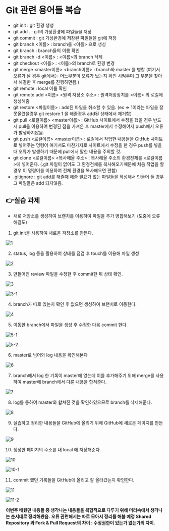 # Git 관련 용어들 복습

 - git init : git 환경 생성
 - git add . : git의 가상환경에 파일들을 저장
 - git commit : git 가상환경에 저장된 파일들을 git에 저장
 - git branch <이름> : branch를 <이름> 으로 생성
 - git branch : branch들의 이름 확인
 - git branch -d <이름> : <이름>의 branch 삭제
 - git checkout <이름> : <이름>의 branch로 환경 변경
 - git merge <master이름> <branch이름> : branch와 master 를 병합 (여기서 오류가 날 경우 git에서는 어느부분이 오류가 났는지 확인 시켜주며 그 부분을 찾아서 해결한 후 merge를 진행하면됨.)
 - git remote : local 이름 확인
 - git remote add <이름> <원격 저장소 주소> : 원격저장장치를 <이름> 의 로컬에 생성해줌
 - git restore <파일이름> : add된 파일을 취소할 수 있음. (ex => 1이라는 파일을 잘못올렸을경우 git restore 1 을 해줄경우 add된 상태에서 제거함)
 - git pull <로컬이름> <master이름> : GitHub 사이트에서 수정을 했을 경우 반드시 pull을 이용하여 변경된 점을 가져온 후 master에서 수정해야지 push에서 오류가 발생하지않음.
 - git push <로컬이름> <master이름> : 로컬에서 작업한 내용들을 GitHub 사이트로 넣어주는 명령어 여기서도 마찬가지로 사이트에서 수정을 한 경우 push를 넣을때 오류가 발생하기 때문에 pull에서 말한 내용을 주의할 것.
 - git clone <로컬이름> <복사해올 주소> : 복사해올 주소의 환경전체를 <로컬이름>에 넣어준다. (.git 파일이 없어도 그 환경전체를 복사해오기때문에 처음 작업을 할 경우 이 명령어를 이용하여 전체 환경을 복사해오면 편함)
 - .gitignore : git add를 해줄때 해줄 필요가 없는 파일들을 작성해서 만들어 둘 경우 그 파일들은 add 되지않음.

 ## 👉**실습 과제**
  - 새로 저장소를 생성하여 브랜치를 이용하여 파일을 추가 병합해보기 (도중에 오류 해결도)

  1. git init을 사용하여 새로운 저장소를 만든다.

  ![1](images/1.PNG)

  2. status, log 등을 활용하여 상태를 점검 후 touch를 이용해 파일 생성

  ![2](images/2.PNG)

  3. 만들어진 review 파일을 수정한 후 commit한 뒤 상태 확인.

  ![3](images/3.PNG)

  ![3-1](images/3-1.PNG)

  4. branch가 따로 있는지 확인 후 없으면 생성하여 브랜치로 이동한다.

  ![4](images/4.PNG)

  5. 이동한 branch에서 파일을 생성 후 수정한 다음 commit 한다.

  ![5-1](images/5-1.PNG)

  ![5-2](images/5-2.PNG)

  6. master로 넘어와 log 내용을 확인해본다

  ![6](images/6.PNG)

  7. branch에서 log 한 기록이 master에 없는데 이를 추가해주기 위해 merge를 사용하여 master에 branch에서 다룬 내용을 합쳐준다.

  ![7](images/7.PNG)

  8. log를 통하여 master와 합쳐진 것을 확인하였으므로 branch를 삭제해준다.

  ![8](images/8.PNG)

  9. 실습하고 정리한 내용들을 GitHub에 올리기 위해 GitHub에 새로운 페이지를 만든다.

  ![9](images/9.PNG)

  10. 생성한 페이지의 주소를 내 local 에 저장해준다.

  ![10](images/10.PNG)

  ![10-1](images/10-1.PNG)

  11. commit 했던 기록들을 GitHub에 올리고 잘 올라갔는지 확인한다.

  ![11](images/11.PNG)

  ![11-2](images/11-2.PNG)

**이번주 배웠던 내용들 중 생각나는 내용들을 복합적으로 다루기 위해 머리속에서 생각나는 순서대로 정리해봤음.**
**오류 관련해서는 따로 모아서 정리를 해볼 예정**
**Shared Repository 와 Fork & Pull Request의 차이 : 수정권한이 있는가 없는가의 차이.**